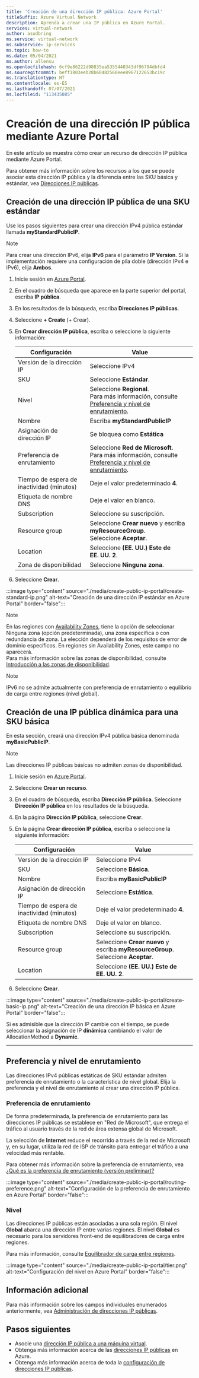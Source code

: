 ```yaml
---
title: 'Creación de una dirección IP pública: Azure Portal'
titleSuffix: Azure Virtual Network
description: Aprenda a crear una IP pública en Azure Portal.
services: virtual-network
author: asudbring
ms.service: virtual-network
ms.subservice: ip-services
ms.topic: how-to
ms.date: 05/04/2021
ms.author: allensu
ms.openlocfilehash: 6cf9e86222d98835ea5355440343df96794dbfd4
ms.sourcegitcommit: beff1803eeb28b60482560eee8967122653bc19c
ms.translationtype: HT
ms.contentlocale: es-ES
ms.lasthandoff: 07/07/2021
ms.locfileid: "113435085"
---
```

# <a name="create-a-public-ip-address-using-the-azure-portal"></a>Creación de una dirección IP pública mediante Azure Portal

En este artículo se muestra cómo crear un recurso de dirección IP pública mediante Azure Portal. 

Para obtener más información sobre los recursos a los que se puede asociar esta dirección IP pública y la diferencia entre las SKU básica y estándar, vea [Direcciones IP públicas](./public-ip-addresses.md). 

## <a name="create-a-standard-sku-public-ip-address"></a>Creación de una dirección IP pública de una SKU estándar

Use los pasos siguientes para crear una dirección IPv4 pública estándar llamada **myStandardPublicIP**.  

> [!NOTE]
>Para crear una dirección IPv6, elija **IPv6** para el parámetro **IP Version**. Si la implementación requiere una configuración de pila doble (dirección IPv4 e IPv6), elija **Ambos**.

1. Inicie sesión en [Azure Portal](https://portal.azure.com).

2. En el cuadro de búsqueda que aparece en la parte superior del portal, escriba **IP pública**.

3. En los resultados de la búsqueda, escriba **Direcciones IP públicas**.

4. Seleccione **+ Create** (+ Crear).

5. En **Crear dirección IP pública**, escriba o seleccione la siguiente información:

    | Configuración                 | Value                       |
    | ---                     | ---                         |
    | Versión de la dirección IP              | Seleccione IPv4              |    
    | SKU                     | Seleccione **Estándar**.         |
    | Nivel                   | Seleccione **Regional**.    </br> Para más información, consulte [Preferencia y nivel de enrutamiento](#routing-preference-and-tier).     |
    | Nombre                    | Escriba **myStandardPublicIP**          |
    | Asignación de dirección IP   | Se bloquea como **Estática**                |
    | Preferencia de enrutamiento     | Seleccione **Red de Microsoft**. </br> Para más información, consulte [Preferencia y nivel de enrutamiento](#routing-preference-and-tier). |
    | Tiempo de espera de inactividad (minutos)  | Deje el valor predeterminado **4**.        |
    | Etiqueta de nombre DNS          | Deje el valor en blanco.    |
    | Subscription            | Seleccione su suscripción.   |
    | Resource group          | Seleccione **Crear nuevo** y escriba **myResourceGroup**. </br> Seleccione **Aceptar**. |
    | Location                | Seleccione **(EE. UU.) Este de EE. UU. 2**.     |
    | Zona de disponibilidad       | Seleccione **Ninguna zona**. |

6. Seleccione **Crear**.

:::image type="content" source="./media/create-public-ip-portal/create-standard-ip.png" alt-text="Creación de una dirección IP estándar en Azure Portal" border="false":::

> [!NOTE]
> En las regiones con [Availability Zones](../availability-zones/az-overview.md?toc=%2fazure%2fvirtual-network%2ftoc.json#availability-zones), tiene la opción de seleccionar Ninguna zona (opción predeterminada), una zona específica o con redundancia de zona. La elección dependerá de los requisitos de error de dominio específicos. En regiones sin Availability Zones, este campo no aparecerá. </br> Para más información sobre las zonas de disponibilidad, consulte [Introducción a las zonas de disponibilidad](../availability-zones/az-overview.md).

> [!NOTE]
> IPv6 no se admite actualmente con preferencia de enrutamiento o equilibrio de carga entre regiones (nivel global).

## <a name="create-a-basic-sku-public-ip-address"></a>Creación de una IP pública dinámica para una SKU básica

En esta sección, creará una dirección IPv4 pública básica denominada **myBasicPublicIP**. 

> [!NOTE]
> Las direcciones IP públicas básicas no admiten zonas de disponibilidad.

1. Inicie sesión en [Azure Portal](https://portal.azure.com/).
2. Seleccione **Crear un recurso**. 
3. En el cuadro de búsqueda, escriba **Dirección IP pública**. Seleccione **Dirección IP pública** en los resultados de la búsqueda.
4. En la página **Dirección IP pública**, seleccione **Crear**.
5. En la página **Crear dirección IP pública**, escriba o seleccione la siguiente información: 

    | Configuración                 | Value                       |
    | ---                     | ---                         |
    | Versión de la dirección IP              | Seleccione IPv4                 |    
    | SKU                     | Seleccione **Básica**.         |
    | Nombre                    | Escriba **myBasicPublicIP**          |
    | Asignación de dirección IP   | Seleccione **Estática**.            |
    | Tiempo de espera de inactividad (minutos)  | Deje el valor predeterminado **4**.       |
    | Etiqueta de nombre DNS          | Deje el valor en blanco.    |
    | Subscription            | Seleccione su suscripción.   |
    | Resource group          | Seleccione **Crear nuevo** y escriba **myResourceGroup**. </br> Seleccione **Aceptar**. |
    | Location                | Seleccione **(EE. UU.) Este de EE. UU. 2**.      |

6. Seleccione **Crear**.

:::image type="content" source="./media/create-public-ip-portal/create-basic-ip.png" alt-text="Creación de una dirección IP básica en Azure Portal" border="false":::

Si es admisible que la dirección IP cambie con el tiempo, se puede seleccionar la asignación de IP **dinámica** cambiando el valor de AllocationMethod a **Dynamic**. 

---

## <a name="routing-preference-and-tier"></a>Preferencia y nivel de enrutamiento

Las direcciones IPv4 públicas estáticas de SKU estándar admiten preferencia de enrutamiento o la característica de nivel global. Elija la preferencia y el nivel de enrutamiento al crear una dirección IP pública.

### <a name="routing-preference"></a>Preferencia de enrutamiento

De forma predeterminada, la preferencia de enrutamiento para las direcciones IP públicas se establece en "Red de Microsoft", que entrega el tráfico al usuario través de la red de área extensa global de Microsoft.  

La selección de **Internet** reduce el recorrido a través de la red de Microsoft y, en su lugar, utiliza la red de ISP de tránsito para entregar el tráfico a una velocidad más rentable.  

Para obtener más información sobre la preferencia de enrutamiento, vea [¿Qué es la preferencia de enrutamiento (versión preliminar)?](./routing-preference-overview.md)

:::image type="content" source="./media/create-public-ip-portal/routing-preference.png" alt-text="Configuración de la preferencia de enrutamiento en Azure Portal" border="false":::

### <a name="tier"></a>Nivel

Las direcciones IP públicas están asociadas a una sola región. El nivel **Global** abarca una dirección IP entre varias regiones. El nivel **Global** es necesario para los servidores front-end de equilibradores de carga entre regiones.  

Para más información, consulte [Equilibrador de carga entre regiones](../load-balancer/cross-region-overview.md).

:::image type="content" source="./media/create-public-ip-portal/tier.png" alt-text="Configuración del nivel en Azure Portal" border="false":::

## <a name="additional-information"></a>Información adicional 

Para más información sobre los campos individuales enumerados anteriormente, vea [Administración de direcciones IP públicas](./virtual-network-public-ip-address.md#create-a-public-ip-address).

## <a name="next-steps"></a>Pasos siguientes
- Asocie una [dirección IP pública a una máquina virtual](./associate-public-ip-address-vm.md#azure-portal).
- Obtenga más información acerca de las [direcciones IP públicas](./public-ip-addresses.md#public-ip-addresses) en Azure.
- Obtenga más información acerca de toda la [configuración de direcciones IP públicas](virtual-network-public-ip-address.md#create-a-public-ip-address).